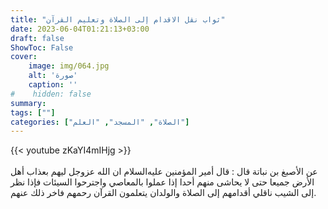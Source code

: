 ```yaml
---
title: "ثواب نقل الاقدام إلى الصلاة وتعليم القرآن"
date: 2023-06-04T01:21:13+03:00
draft: false
ShowToc: False
cover:
    image: img/064.jpg
    alt: 'صورة'
    caption: ''
#    hidden: false
summary: 
tags: [""]
categories: ["الصلاة", "المسجد", "العلم"]
---
```

{{< youtube zKaYI4mIHjg >}}  
 <br>
عن
الأصبغ بن نباتة قال : قال أمير المؤمنين عليه‌السلام ان الله عزوجل ليهم بعذاب
أهل الأرض جميعا حتى لا يحاشى منهم أحدا إذا عملوا بالمعاصي واجترحوا
السيئات فإذا نظر إلى الشيب ناقلي أقدامهم إلى الصلاة والولدان يتعلمون
القرآن رحمهم فاخر ذلك عنهم.

